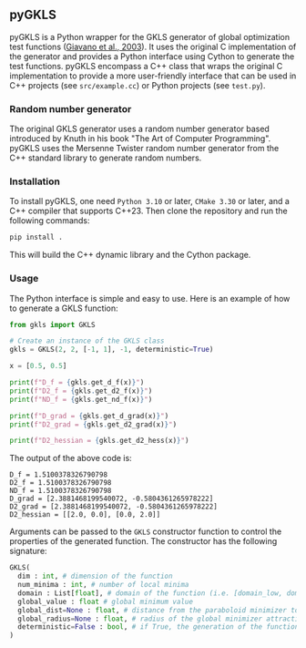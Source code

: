 ## pyGKLS

pyGKLS is a Python wrapper for the GKLS generator of global optimization test functions ([Giavano et al., 2003](https://dl.acm.org/doi/10.1145/962437.962444)). It uses the original C implementation of the generator and provides a Python interface using Cython to generate the test functions. pyGKLS encompass a C++ class that wraps the original C implementation to provide a more user-friendly interface that can be used in C++ projects (see `src/example.cc`) or Python projects (see `test.py`).

### Random number generator
The original GKLS generator uses a random number generator based introduced by Knuth in his book "The Art of Computer Programming". pyGKLS uses the Mersenne Twister random number generator from the C++ standard library to generate random numbers.

### Installation
To install pyGKLS, one need `Python 3.10` or later, `CMake 3.30` or later, and a C++ compiler that supports C++23. Then clone the repository and run the following commands:
```bash
pip install .
```
This will build the C++ dynamic library and the Cython package.

### Usage
The Python interface is simple and easy to use. Here is an example of how to generate a GKLS function:
```python
from gkls import GKLS

# Create an instance of the GKLS class
gkls = GKLS(2, 2, [-1, 1], -1, deterministic=True)

x = [0.5, 0.5]

print(f"D_f = {gkls.get_d_f(x)}")
print(f"D2_f = {gkls.get_d2_f(x)}")
print(f"ND_f = {gkls.get_nd_f(x)}")

print(f"D_grad = {gkls.get_d_grad(x)}")
print(f"D2_grad = {gkls.get_d2_grad(x)}")

print(f"D2_hessian = {gkls.get_d2_hess(x)}")
```
The output of the above code is:
```
D_f = 1.5100378326790798
D2_f = 1.5100378326790798
ND_f = 1.5100378326790798
D_grad = [2.3881468199540072, -0.5804361265978222]
D2_grad = [2.3881468199540072, -0.5804361265978222]
D2_hessian = [[2.0, 0.0], [0.0, 2.0]]
```

Arguments can be passed to the `GKLS` constructor function to control the properties of the generated function. The constructor has the following signature:
```python
GKLS(
  dim : int, # dimension of the function
  num_minima : int, # number of local minima
  domain : List[float], # domain of the function (i.e. [domain_low, domain_high])
  global_value : float # global minimum value
  global_dist=None : float, # distance from the paraboloid minimizer to the global minimizer
  global_radius=None : float, # radius of the global minimizer attraction region
  deterministic=False : bool, # if True, the generation of the function is deterministic
)
```